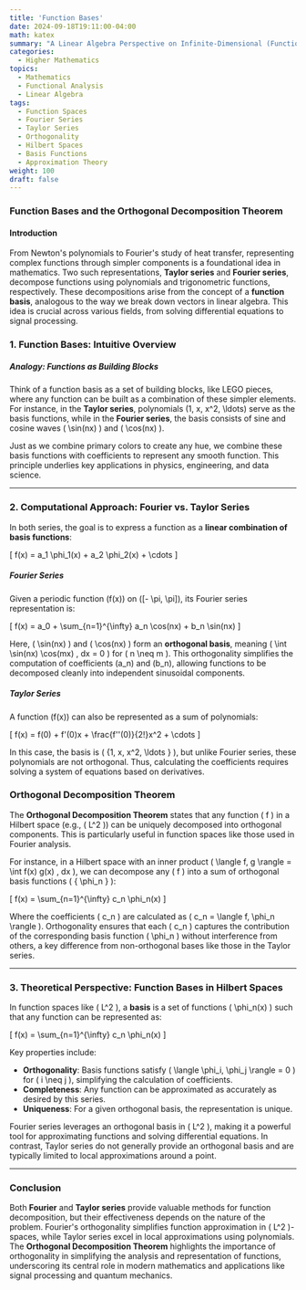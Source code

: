 ```yaml
---
title: 'Function Bases'
date: 2024-09-18T19:11:00-04:00
math: katex
summary: "A Linear Algebra Perspective on Infinite-Dimensional (Function) Spaces"
categories:
  - Higher Mathematics
topics:
  - Mathematics
  - Functional Analysis
  - Linear Algebra
tags:
  - Function Spaces
  - Fourier Series
  - Taylor Series
  - Orthogonality
  - Hilbert Spaces
  - Basis Functions
  - Approximation Theory
weight: 100
draft: false
---
```


### **Function Bases and the Orthogonal Decomposition Theorem**

#### **Introduction**

From Newton's polynomials to Fourier's study of heat transfer, representing complex functions through simpler components is a foundational idea in mathematics. Two such representations, **Taylor series** and **Fourier series**, decompose functions using polynomials and trigonometric functions, respectively. These decompositions arise from the concept of a **function basis**, analogous to the way we break down vectors in linear algebra. This idea is crucial across various fields, from solving differential equations to signal processing.

### **1. Function Bases: Intuitive Overview**

##### **Analogy: Functions as Building Blocks**

Think of a function basis as a set of building blocks, like LEGO pieces, where any function can be built as a combination of these simpler elements. For instance, in the **Taylor series**, polynomials \(1, x, x^2, \ldots\) serve as the basis functions, while in the **Fourier series**, the basis consists of sine and cosine waves \( \sin(nx) \) and \( \cos(nx) \).

Just as we combine primary colors to create any hue, we combine these basis functions with coefficients to represent any smooth function. This principle underlies key applications in physics, engineering, and data science.

---

### **2. Computational Approach: Fourier vs. Taylor Series**

In both series, the goal is to express a function as a **linear combination of basis functions**:

\[
f(x) = a_1 \phi_1(x) + a_2 \phi_2(x) + \cdots
\]

##### **Fourier Series**

Given a periodic function \(f(x)\) on \([- \pi, \pi]\), its Fourier series representation is:

\[
f(x) = a_0 + \sum_{n=1}^{\infty} a_n \cos(nx) + b_n \sin(nx)
\]

Here, \( \sin(nx) \) and \( \cos(nx) \) form an **orthogonal basis**, meaning \( \int \sin(nx) \cos(mx) \, dx = 0 \) for \( n \neq m \). This orthogonality simplifies the computation of coefficients \(a_n\) and \(b_n\), allowing functions to be decomposed cleanly into independent sinusoidal components.

##### **Taylor Series**

A function \(f(x)\) can also be represented as a sum of polynomials:

\[
f(x) = f(0) + f'(0)x + \frac{f''(0)}{2!}x^2 + \cdots
\]

In this case, the basis is \( \{1, x, x^2, \ldots \} \), but unlike Fourier series, these polynomials are not orthogonal. Thus, calculating the coefficients requires solving a system of equations based on derivatives.

### **Orthogonal Decomposition Theorem**

The **Orthogonal Decomposition Theorem** states that any function \( f \) in a Hilbert space (e.g., \( L^2 \)) can be uniquely decomposed into orthogonal components. This is particularly useful in function spaces like those used in Fourier analysis.

For instance, in a Hilbert space with an inner product \( \langle f, g \rangle = \int f(x) g(x) \, dx \), we can decompose any \( f \) into a sum of orthogonal basis functions \( \{ \phi_n \} \):

\[
f(x) = \sum_{n=1}^{\infty} c_n \phi_n(x)
\]

Where the coefficients \( c_n \) are calculated as \( c_n = \langle f, \phi_n \rangle \). Orthogonality ensures that each \( c_n \) captures the contribution of the corresponding basis function \( \phi_n \) without interference from others, a key difference from non-orthogonal bases like those in the Taylor series.

---

### **3. Theoretical Perspective: Function Bases in Hilbert Spaces**

In function spaces like \( L^2 \), a **basis** is a set of functions \( \phi_n(x) \) such that any function can be represented as:

\[
f(x) = \sum_{n=1}^{\infty} c_n \phi_n(x)
\]

Key properties include:

- **Orthogonality**: Basis functions satisfy \( \langle \phi_i, \phi_j \rangle = 0 \) for \( i \neq j \), simplifying the calculation of coefficients.
- **Completeness**: Any function can be approximated as accurately as desired by this series.
- **Uniqueness**: For a given orthogonal basis, the representation is unique.

Fourier series leverages an orthogonal basis in \( L^2 \), making it a powerful tool for approximating functions and solving differential equations. In contrast, Taylor series do not generally provide an orthogonal basis and are typically limited to local approximations around a point.

---

### **Conclusion**

Both **Fourier** and **Taylor series** provide valuable methods for function decomposition, but their effectiveness depends on the nature of the problem. Fourier's orthogonality simplifies function approximation in \( L^2 \)-spaces, while Taylor series excel in local approximations using polynomials. The **Orthogonal Decomposition Theorem** highlights the importance of orthogonality in simplifying the analysis and representation of functions, underscoring its central role in modern mathematics and applications like signal processing and quantum mechanics.